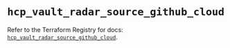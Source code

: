 # `hcp_vault_radar_source_github_cloud`

Refer to the Terraform Registry for docs: [`hcp_vault_radar_source_github_cloud`](https://registry.terraform.io/providers/hashicorp/hcp/0.110.0/docs/resources/vault_radar_source_github_cloud).

